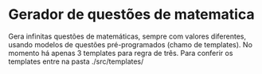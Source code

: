 <h1>Gerador de questões de matematica</h1>
<p>Gera infinitas questões de matemáticas, sempre com valores diferentes, usando modelos de questões pré-programados (chamo de templates). No momento há apenas 3 templates para regra de três. Para conferir os templates entre na pasta ./src/templates/</p>